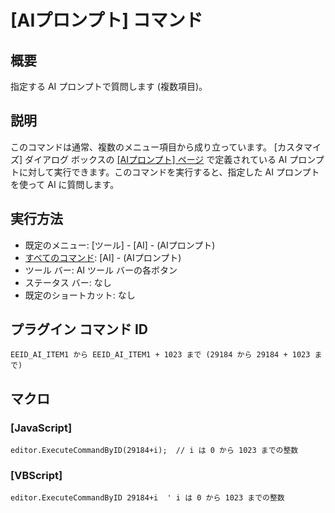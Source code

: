 # \[AIプロンプト\] コマンド

## 概要

指定する AI プロンプトで質問します (複数項目)。

## 説明

このコマンドは通常、複数のメニュー項目から成り立っています。 [カスタマイズ] ダイアログ ボックスの [\[AIプロンプト\] ページ](../../dlg/customize/ai_list/index) で定義されている AI プロンプトに対して実行できます。このコマンドを実行すると、指定した AI プロンプトを使って AI に質問します。

## 実行方法

- 既定のメニュー: \[ツール\] \- \[AI\] \- (AIプロンプト)
- [すべてのコマンド](../../glossary/allcommands): \[AI\] \- (AIプロンプト)
- ツール バー: AI ツール バーの各ボタン
- ステータス バー: なし
- 既定のショートカット: なし

## プラグイン コマンド ID

```
EEID_AI_ITEM1 から EEID_AI_ITEM1 + 1023 まで (29184 から 29184 + 1023 まで)```

## マクロ

### \[JavaScript\]

```
editor.ExecuteCommandByID(29184+i);  // i は 0 から 1023 までの整数
```

### \[VBScript\]

```
editor.ExecuteCommandByID 29184+i  ' i は 0 から 1023 までの整数
```
